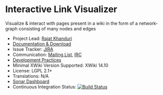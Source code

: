 # Interactive Link Visualizer

Visualize & interact with pages present in a wiki in the form of a network-graph consisting of many nodes and edges

* Project Lead: [Rajat Khanduri](https://www.xwiki.org/xwiki/bin/view/XWiki/rajat)
* [Documentation & Download](https://extensions.xwiki.org/xwiki/bin/view/Extension/Interactive%20Link%20Visualizer/)
* Issue Tracker: [JIRA](https://jira.xwiki.org/projects/INTLV)
* Communication: [Mailing List](http://dev.xwiki.org/xwiki/bin/view/Community/MailingLists), [IRC](http://dev.xwiki.org/xwiki/bin/view/Community/IRC)
* [Development Practices](http://dev.xwiki.org)
* Minimal XWiki Version Supported: XWiki 14.10
* License: LGPL 2.1+
* Translations: N/A 
* [Sonar Dashboard](https://sonarcloud.io/project/overview?id=org.xwiki.contrib%3Aapplication-interactive-link-visualizer)
* Continuous Integration Status: [![Build Status](https://ci.xwiki.org/view/Contrib/job/XWiki%20Contrib/job/application-interactive-link-visualizer/job/main/badge/icon)](https://ci.xwiki.org/view/Contrib/job/XWiki%20Contrib/job/application-interactive-link-visualizer/job/main/)